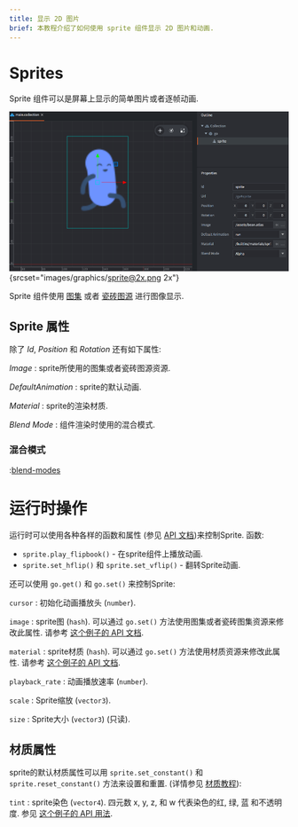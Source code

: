 ```yaml
---
title: 显示 2D 图片
brief: 本教程介绍了如何使用 sprite 组件显示 2D 图片和动画.
---
```


#  Sprites

Sprite 组件可以是屏幕上显示的简单图片或者逐帧动画.

![sprite](images/graphics/sprite.png){srcset="images/graphics/sprite@2x.png 2x"}

Sprite 组件使用 [图集](/manuals/atlas) 或者 [瓷砖图源](/manuals/tilesource) 进行图像显示.

## Sprite 属性

除了 *Id*, *Position* 和 *Rotation* 还有如下属性:

*Image*
: sprite所使用的图集或者瓷砖图源资源.

*DefaultAnimation*
: sprite的默认动画.

*Material*
: sprite的渲染材质.

*Blend Mode*
: 组件渲染时使用的混合模式.

### 混合模式
:[blend-modes](../shared/blend-modes.md)

# 运行时操作

运行时可以使用各种各样的函数和属性 (参见 [API 文档](/ref/sprite/))来控制Sprite. 函数:

* `sprite.play_flipbook()` - 在sprite组件上播放动画.
* `sprite.set_hflip()` 和 `sprite.set_vflip()` - 翻转Sprite动画.

还可以使用 `go.get()` 和 `go.set()` 来控制Sprite:

`cursor`
: 初始化动画播放头 (`number`).

`image`
: sprite图 (`hash`). 可以通过 `go.set()` 方法使用图集或者瓷砖图集资源来修改此属性. 请参考 [这个例子的 API 文档](/ref/sprite/#image).

`material`
: sprite材质 (`hash`). 可以通过 `go.set()` 方法使用材质资源来修改此属性. 请参考 [这个例子的 API 文档](/ref/sprite/#material).

`playback_rate`
: 动画播放速率 (`number`).

`scale`
: Sprite缩放 (`vector3`).

`size`
: Sprite大小 (`vector3`) (只读).

## 材质属性

sprite的默认材质属性可以用 `sprite.set_constant()` 和 `sprite.reset_constant()` 方法来设置和重置. (详情参见 [材质教程](/manuals/material/#vertex-and-fragment-constants)):

`tint`
: sprite染色 (`vector4`). 四元数 x, y, z, 和 w 代表染色的红, 绿, 蓝 和不透明度. 参见 [这个例子的 API 用法](/ref/sprite/#sprite.set_constant:url-constant-value).
